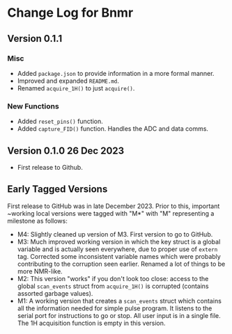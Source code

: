 # Change Log for Bnmr

## Version 0.1.1
### Misc
* Added `package.json` to provide information in a more formal manner.
* Improved and expanded `README.md`.
* Renamed `acquire_1H()` to just `acquire()`.

### New Functions
* Added `reset_pins()` function.
* Added `capture_FID()` function.  Handles the ADC and data comms.

## Version 0.1.0 26 Dec 2023
* First release to Github.

## Early Tagged Versions
First release to GitHub was in late December 2023.  Prior to this, important ~working local versions were tagged with "M*" with "M" representing a milestone as follows:
* M4: Slightly cleaned up version of M3.  First version to go to GitHub.
* M3: Much improved working version in which the key struct is a global variable and is actually seen everywhere, due to proper use of `extern` tag.  Corrected some inconsistent variable names which were probably contributing to the corruption seen earlier.  Renamed a lot of things to be more NMR-like.
* M2: This version "works" if you don't look too close: access to the global `scan_events` struct from `acquire_1H()` is corrupted (contains assorted garbage values).
* M1: A working version that creates a `scan_events` struct which contains all the information needed for simple pulse program.  It listens to the serial port for instructions to go or stop.  All user input is in a single file. The 1H acquisition function is empty in this version. 